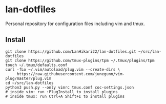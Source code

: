 # lan-dotfiles
Personal repository for configuration files including vim and tmux.

## Install
```
git clone https://github.com/LanHikari22/lan-dotfiles.git ~/src/lan-dotfiles
git clone https://github.com/tmux-plugins/tpm ~/.tmux/plugins/tpm
touch ~/.tmux/defaults.conf
curl -fLo ~/.vim/autoload/plug.vim --create-dirs \
     https://raw.githubusercontent.com/junegunn/vim-plug/master/plug.vim
cd ~/src/lan-dotfiles
python3 push.py --only vimrc tmux.conf coc-settings.json
# inside vim: run :PlugInstall to install plugins
# inside tmux: run Ctrl+A Shift+I to install plugins
```
